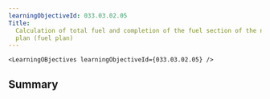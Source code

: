 ```yaml
---
learningObjectiveId: 033.03.02.05
Title:
  Calculation of total fuel and completion of the fuel section of the navigation
  plan (fuel plan)
---
```


```tsx eval
<LearningOBjectives learningObjectiveId={033.03.02.05} />
```

## Summary
